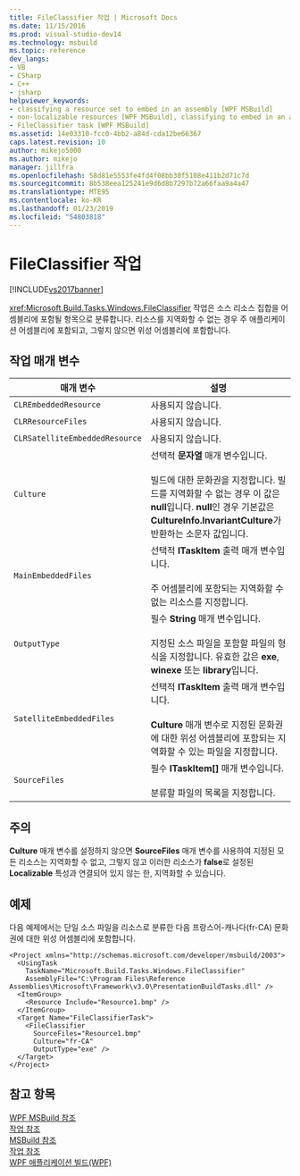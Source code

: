 ```yaml
---
title: FileClassifier 작업 | Microsoft Docs
ms.date: 11/15/2016
ms.prod: visual-studio-dev14
ms.technology: msbuild
ms.topic: reference
dev_langs:
- VB
- CSharp
- C++
- jsharp
helpviewer_keywords:
- classifying a resource set to embed in an assembly [WPF MSBuild]
- non-localizable resources [WPF MSBuild], classifying to embed in an assembly
- FileClassifier task [WPF MSBuild]
ms.assetid: 14e03310-fcc0-4bb2-a84d-cda12be66367
caps.latest.revision: 10
author: mikejo5000
ms.author: mikejo
manager: jillfra
ms.openlocfilehash: 58d81e5553fe4fd4f08bb30f5108e411b2d71c7d
ms.sourcegitcommit: 8b538eea125241e9d6d8b7297b72a66faa9a4a47
ms.translationtype: MTE95
ms.contentlocale: ko-KR
ms.lasthandoff: 01/23/2019
ms.locfileid: "54803818"
---
```

# <a name="fileclassifier-task"></a>FileClassifier 작업
[!INCLUDE[vs2017banner](../includes/vs2017banner.md)]

  
<xref:Microsoft.Build.Tasks.Windows.FileClassifier> 작업은 소스 리소스 집합을 어셈블리에 포함될 항목으로 분류합니다. 리소스를 지역화할 수 없는 경우 주 애플리케이션 어셈블리에 포함되고, 그렇지 않으면 위성 어셈블리에 포함합니다.  
  
## <a name="task-parameters"></a>작업 매개 변수  
  
|매개 변수|설명|  
|---------------|-----------------|  
|`CLREmbeddedResource`|사용되지 않습니다.|  
|`CLRResourceFiles`|사용되지 않습니다.|  
|`CLRSatelliteEmbeddedResource`|사용되지 않습니다.|  
|`Culture`|선택적 **문자열** 매개 변수입니다.<br /><br /> 빌드에 대한 문화권을 지정합니다. 빌드를 지역화할 수 없는 경우 이 값은 **null**입니다. **null**인 경우 기본값은 **CultureInfo.InvariantCulture**가 반환하는 소문자 값입니다.|  
|`MainEmbeddedFiles`|선택적 **ITaskItem** 출력 매개 변수입니다.<br /><br /> 주 어셈블리에 포함되는 지역화할 수 없는 리소스를 지정합니다.|  
|`OutputType`|필수 **String** 매개 변수입니다.<br /><br /> 지정된 소스 파일을 포함할 파일의 형식을 지정합니다. 유효한 값은 **exe**, **winexe** 또는 **library**입니다.|  
|`SatelliteEmbeddedFiles`|선택적 **ITaskItem** 출력 매개 변수입니다.<br /><br /> **Culture** 매개 변수로 지정된 문화권에 대한 위성 어셈블리에 포함되는 지역화할 수 있는 파일을 지정합니다.|  
|`SourceFiles`|필수 **ITaskItem[]** 매개 변수입니다.<br /><br /> 분류할 파일의 목록을 지정합니다.|  
  
## <a name="remarks"></a>주의  
 **Culture** 매개 변수를 설정하지 않으면 **SourceFiles** 매개 변수를 사용하여 지정된 모든 리소스는 지역화할 수 없고, 그렇지 않고 이러한 리소스가 **false**로 설정된 **Localizable** 특성과 연결되어 있지 않는 한, 지역화할 수 있습니다.  
  
## <a name="example"></a>예제  
 다음 예제에서는 단일 소스 파일을 리소스로 분류한 다음 프랑스어-캐나다(fr-CA) 문화권에 대한 위성 어셈블리에 포함합니다.  
  
```  
<Project xmlns="http://schemas.microsoft.com/developer/msbuild/2003">  
  <UsingTask  
    TaskName="Microsoft.Build.Tasks.Windows.FileClassifier"   
    AssemblyFile="C:\Program Files\Reference Assemblies\Microsoft\Framework\v3.0\PresentationBuildTasks.dll" />  
  <ItemGroup>  
    <Resource Include="Resource1.bmp" />  
  </ItemGroup>  
  <Target Name="FileClassifierTask">  
    <FileClassifier  
      SourceFiles="Resource1.bmp"  
      Culture="fr-CA"  
      OutputType="exe" />  
  </Target>  
</Project>  
```  
  
## <a name="see-also"></a>참고 항목  
 [WPF MSBuild 참조](../msbuild/wpf-msbuild-reference.md)   
 [작업 참조](../msbuild/wpf-msbuild-task-reference.md)   
 [MSBuild 참조](../msbuild/msbuild-reference.md)   
 [작업 참조](../msbuild/msbuild-task-reference.md)   
 [WPF 애플리케이션 빌드(WPF)](http://msdn.microsoft.com/library/a58696fd-bdad-4b55-9759-136dfdf8b91c)
